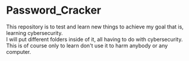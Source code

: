 # Password_Cracker

This repository is to test and learn new things to achieve my goal that is, learning cybersecurity.  
I will put different folders inside of it, all having to do with cybersecurity.  
This is of course only to learn don't use it to harm anybody or any computer.  

